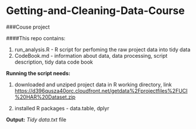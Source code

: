 # Getting-and-Cleaning-Data-Course

###Couse project

####This repo contains:

1. run_analysis.R - R script for perfoming the raw project data into tidy data
2. CodeBook.md - information about data, data processing, script description, tidy data code book

**Running the script needs:**

1. downloaded and unziped project data in R working directory, 
link https://d396qusza40orc.cloudfront.net/getdata%2Fprojectfiles%2FUCI%20HAR%20Dataset.zip 

2. installed R packages - data.table, dplyr


**Output:**
 *Tidy data.txt* file